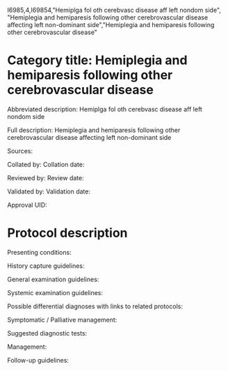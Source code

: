 I6985,4,I69854,"Hemiplga fol oth cerebvasc disease aff left nondom side", "Hemiplegia and hemiparesis following other cerebrovascular disease affecting left non-dominant side","Hemiplegia and hemiparesis following other cerebrovascular disease"
# Category title: Hemiplegia and hemiparesis following other cerebrovascular disease

Abbreviated description: Hemiplga fol oth cerebvasc disease aff left nondom side

Full description: Hemiplegia and hemiparesis following other cerebrovascular disease affecting left non-dominant side

Sources:

Collated by:
Collation date:

Reviewed by:
Review date:

Validated by:
Validation date:

Approval UID:

# Protocol description

Presenting conditions:

History capture guidelines:

General examination guidelines:

Systemic examination guidelines:

Possible differential diagnoses with links to related protocols:

Symptomatic / Palliative management:

Suggested diagnostic tests:

Management:

Follow-up guidelines:
